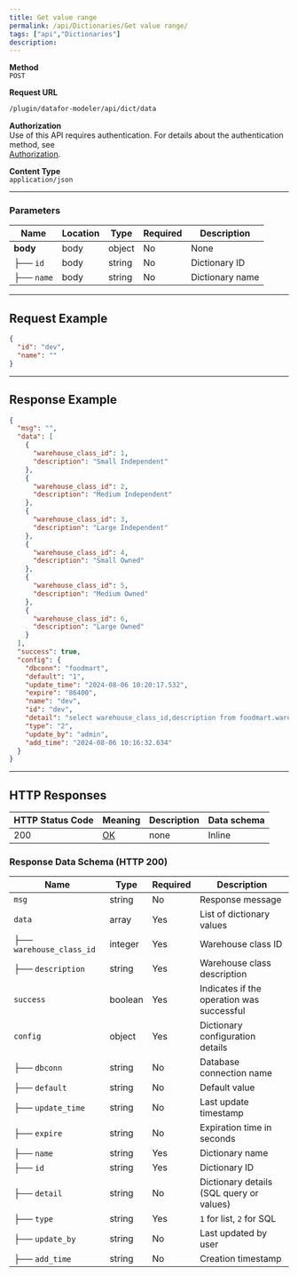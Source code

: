 ```yaml
---
title: Get value range
permalink: /api/Dictionaries/Get value range/
tags: ["api","Dictionaries"]
description: 
---
```


**Method**  
`POST`

**Request URL**
```html
/plugin/datafor-modeler/api/dict/data
```

**Authorization**  
Use of this API requires authentication. For details about the authentication method, see  
[Authorization](/api/index/#_5-authentication-security).

**Content Type**  
`application/json`

---

### **Parameters**

| Name      | Location | Type   | Required | Description |
|-----------|----------|--------|----------|-------------|
| **body**  | body     | object | No       | None |
| ├── `id`  | body     | string | No       | Dictionary ID |
| ├── `name`| body     | string | No       | Dictionary name |

---

## **Request Example**

```json
{
  "id": "dev",
  "name": ""
}
```

---

## **Response Example**

```json
{
  "msg": "",
  "data": [
    {
      "warehouse_class_id": 1,
      "description": "Small Independent"
    },
    {
      "warehouse_class_id": 2,
      "description": "Medium Independent"
    },
    {
      "warehouse_class_id": 3,
      "description": "Large Independent"
    },
    {
      "warehouse_class_id": 4,
      "description": "Small Owned"
    },
    {
      "warehouse_class_id": 5,
      "description": "Medium Owned"
    },
    {
      "warehouse_class_id": 6,
      "description": "Large Owned"
    }
  ],
  "success": true,
  "config": {
    "dbconn": "foodmart",
    "default": "1",
    "update_time": "2024-08-06 10:20:17.532",
    "expire": "86400",
    "name": "dev",
    "id": "dev",
    "detail": "select warehouse_class_id,description from foodmart.warehouse_class",
    "type": "2",
    "update_by": "admin",
    "add_time": "2024-08-06 10:16:32.634"
  }
}
```

---

## **HTTP Responses**

| HTTP Status Code | Meaning                                                                 | Description | Data schema |
|------------------|-------------------------------------------------------------------------|------------|------------|
| 200              | [OK](https://tools.ietf.org/html/rfc7231#section-6.3.1)                | none       | Inline     |

### **Response Data Schema (HTTP 200)**

| Name       | Type    | Required | Description |
|-----------|--------|----------|-------------|
| `msg`     | string | No       | Response message |
| `data`    | array  | Yes      | List of dictionary values |
| ├── `warehouse_class_id` | integer  | Yes  | Warehouse class ID |
| ├── `description` | string  | Yes  | Warehouse class description |
| `success` | boolean | Yes     | Indicates if the operation was successful |
| `config`  | object  | Yes     | Dictionary configuration details |
| ├── `dbconn`      | string  | No  | Database connection name |
| ├── `default`     | string  | No  | Default value |
| ├── `update_time` | string  | No  | Last update timestamp |
| ├── `expire`      | string  | No  | Expiration time in seconds |
| ├── `name`        | string  | Yes | Dictionary name |
| ├── `id`          | string  | Yes | Dictionary ID |
| ├── `detail`      | string  | No  | Dictionary details (SQL query or values) |
| ├── `type`        | string  | Yes | `1` for list, `2` for SQL |
| ├── `update_by`   | string  | No  | Last updated by user |
| ├── `add_time`    | string  | No  | Creation timestamp |